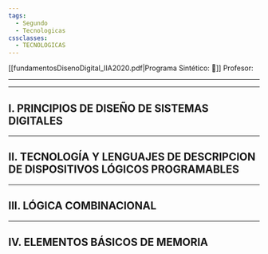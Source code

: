 ```yaml
---
tags:
  - Segundo
  - Tecnologicas
cssclasses:
  - TECNOLOGICAS
---
```

[[fundamentosDisenoDigital_IIA2020.pdf|Programa Sintético: 📄]]
Profesor: 
____
____
## I.  PRINCIPIOS DE DISEÑO DE SISTEMAS DIGITALES

____
## II.  TECNOLOGÍA Y LENGUAJES DE DESCRIPCION DE DISPOSITIVOS LÓGICOS PROGRAMABLES

____
## III.  LÓGICA COMBINACIONAL

____
## IV.  ELEMENTOS BÁSICOS DE MEMORIA


